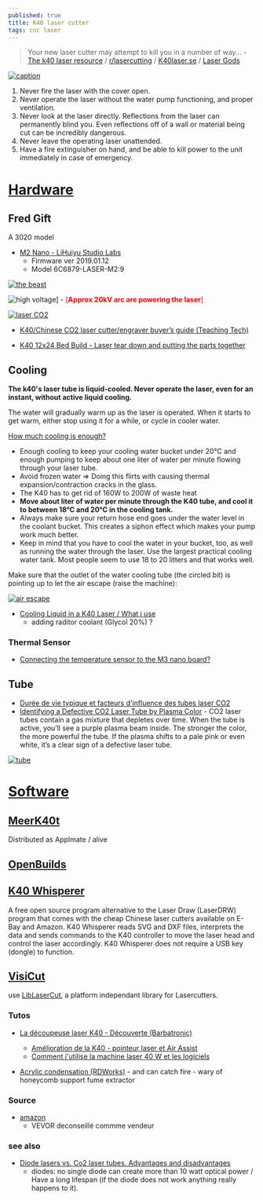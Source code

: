 ```yaml
---
published: true
title: K40 laser cutter
tags: cnc laser
---
```

> Your new laser cutter may attempt to kill you in a number of way... - [The k40 laser resource](https://k40lasercutter.com/) / [r/lasercutting](https://www.reddit.com/r/lasercutting/wiki/k40) / [K40laser.se](https://www.k40laser.se) / [Laser Gods](https://www.lasergods.com)

<link rel="shortcut icon" href="https://cdn-icons-png.flaticon.com/128/9252/9252648.png" type="image/x-icon" />

[![caption](https://qph.cf2.quoracdn.net/main-qimg-1482f39eeb7fe2a2abc3631275f95e42-c)](https://news.ycombinator.com/item?id=38865518)


1. Never fire the laser with the cover open.
1. Never operate the laser without the water pump functioning, and proper ventilation.
1. Never look at the laser directly. Reflections from the laser can permanently blind you. Even reflections off of a wall or material being cut can be incredibly dangerous.
1. Never leave the operating laser unattended.
1. Have a fire extinguisher on hand, and be able to kill power to the unit immediately in case of emergency.


# [Hardware](https://www.reddit.com/r/lasercutting/wiki/k40/)

## Fred Gift

A 3020 model
- [M2 Nano - LiHuiyu Studio Labs](https://www.raylasers.com/product/cloudray-lihuiyu-m2nano-laser-control-set/)
	- Firmware ver 2019.01.12
    - Model 6C6879-LASER-M2:9


[![the beast](https://m.media-amazon.com/images/I/51U5dvHWGCL._AC_UL480_QL65_.jpg)](https://www.amazon.fr/am%C3%A9lior%C3%A9-graveur-affichage-num%C3%A9rique-imprimante/dp/B0FD9FDWS8)

![high voltage](https://cdn-icons-png.flaticon.com/128/813/813835.png)] - <span style="color:red">[**Approx 20kV arc are powering the laser**]</span>


[![laser CO2](https://upload.wikimedia.org/wikipedia/commons/thumb/8/8e/Laser_CO2.png/1500px-Laser_CO2.png)](https://fr.wikipedia.org/wiki/Laser_au_dioxyde_de_carbone)

    
- [K40/Chinese CO2 laser cutter/engraver buyer’s guide (Teaching Tech)](https://www.youtube.com/watch?v=Gc_1jDVRKEQ)

- [K40 12x24 Bed Build - Laser tear down and putting the parts together](https://www.youtube.com/watch?v=j20ZhxNnL-Q)

## Cooling
**The k40's laser tube is liquid-cooled. Never operate the laser, even for an instant, without active liquid cooling.**

The water will gradually warm up as the laser is operated. When it starts to get warm, either stop using it for a while, or cycle in cooler water.

[How much cooling is enough?](https://forum.makerforums.info/t/cooling-the-k40-laser-tube/79916)
- Enough cooling to keep your cooling water bucket under 20°C and enough pumping to keep about one liter of water per minute flowing through your laser tube.
- Avoid frozen water => Doing this flirts with causing thermal expansion/contraction cracks in the glass.
- The K40 has to get rid of 160W to 200W of waste heat
- **Move about liter of water per minute through the K40 tube, and cool it to between 18°C and 20°C in the cooling tank.**
- Always make sure your return hose end goes under the water level in the coolant bucket. This creates a siphon effect which makes your pump work much better.
- Keep in mind that you have to cool the water in your bucket, too, as well as running the water through the laser. Use the largest practical cooling water tank. Most people seem to use 18 to 20 litters and that works well.


Make sure that the outlet of the water cooling tube (the circled bit) is pointing up to let the air escape (raise the machine):

[![air escape](https://forum.makerforums.info/uploads/default/original/3X/3/b/3b45d7b7800ad26f17a38972747ff748f8e1d6d5.png)](https://forum.makerforums.info/t/cooling-the-k40-laser-tube/79916/9)

- [Cooling Liquid in a K40 Laser / What i use](https://www.youtube.com/watch?v=ookvTMhISDU)
	- adding raditor coolant (Glycol 20%) ?
    
### Thermal Sensor

- [Connecting the temperature sensor to the M3 nano board?](https://forum.makerforums.info/t/connecting-the-temperature-sensor-to-the-m3-nano-board/89022)
    
## Tube

- [Durée de vie typique et facteurs d'influence des tubes laser CO2](https://www.accteklaser.com/fr/duree-de-vie-typique-et-facteurs-dinfluence-des-tubes-laser-co2/)
- [Identifying a Defective CO2 Laser Tube by Plasma Color](https://laser-crafting.com/en/defective-co2-laser-tube-how-to-recognize-when-you-need-a-new-laser-tube/) - CO2 laser tubes contain a gas mixture that depletes over time. When the tube is active, you’ll see a purple plasma beam inside. The stronger the color, the more powerful the tube. If the plasma shifts to a pale pink or even white, it’s a clear sign of a defective laser tube.

[![tube](https://www.accteklaser.com/wp-content/uploads/elementor/thumbs/Typical-service-life-and-influencing-factors-of-CO2-laser-tubes-qhqvfz78vtaw576m1t1zkmzmqe9aq9jviu6elxfkn4.jpg)](https://www.accteklaser.com/fr/duree-de-vie-typique-et-facteurs-dinfluence-des-tubes-laser-co2/)

# [Software](https://chatgpt.com/share/6905f46e-1180-800d-b3db-15984d8be03b)

## [MeerK40t](https://github.com/meerk40t/meerk40t?tab=readme-ov-file#welcome-to-meerk40t)

Distributed as AppImate / alive

## [OpenBuilds](https://software.openbuilds.com)

## [K40 Whisperer](https://www.scorchworks.com/K40whisperer/k40whisperer.html)

A free open source program alternative to the Laser Draw (LaserDRW) program that comes with the cheap Chinese laser cutters available on E-Bay and Amazon. K40 Whisperer reads SVG and DXF files, interprets the data and sends commands to the K40 controller to move the laser head and control the laser accordingly. K40 Whisperer does not require a USB key (dongle) to function. 


## [VisiCut](https://visicut.org/)

use [LibLaserCut](https://github.com/t-oster/LibLaserCut?tab=readme-ov-file#liblasercut), a platform independant library for Lasercutters.

### Tutos
- [La découpeuse laser K40 - Découverte (Barbatronic)](https://www.youtube.com/watch?v=HpSHowpEGVM&list=LL&index=3)
	- [Amélioration de la K40 - pointeur laser et Air Assist](https://www.youtube.com/watch?v=AwNY7BHcYXY)
    - [Comment j'utilise la machine laser 40 W et les logiciels](https://www.youtube.com/watch?v=7sGo2O-VHsU)


- [Acrylic condensation (RDWorks)](https://www.youtube.com/watch?v=n54uNRs8Ydk) - and can catch fire - wary of honeycomb support fume extractor

### Source

- [amazon](https://www.amazon.fr/Samger-Graveur-Gravure-Sculpture-Machine/dp/B07P5C662T/ref=sr_1_10?__mk_fr_FR=%C3%85M%C3%85%C5%BD%C3%95%C3%91&dchild=1&keywords=d%C3%A9coupeuse+K40&qid=1606726082&sr=8-10)
	- VEVOR deconseillé commme vendeur
    
### see also
- [Diode lasers vs. Co2 laser tubes. Advantages and disadvantages](https://endurancelasers.com/diode-lasers-vs-co2-laser-tubes/)
	- diodes: no single diode can create more than 10 watt optical power / Have a long lifespan (if the diode does not work anything really happens to it).
